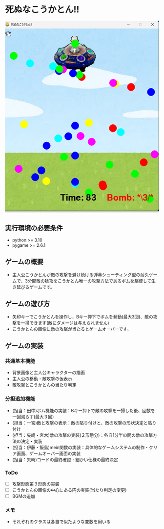 # 死ぬなこうかとん‼

![title](fig/Screen_Shot2.png)

## 実行環境の必要条件
* python >= 3.10
* pygame >= 2.6.1

## ゲームの概要
* 主人公こうかとんが敵の攻撃を避け続ける弾幕シューティング型の耐久ゲームで、3分間敵の猛攻をこうかとん唯一の攻撃方法であるボムを駆使して生き延びるゲームです。

## ゲームの遊び方
* 矢印キーでこうかとんを操作し，Bキー押下でボムを発動(最大3回)、敵の攻撃を一掃できます(敵にダメージは与えられません)
* こうかとんの画像に敵の攻撃が当たるとゲームオーバーです。

## ゲームの実装
### 共通基本機能
* 背景画像と主人公キャラクターの描画
* 主人公の移動・敵攻撃の仮表示
* 敵攻撃とこうかとんの当たり判定

### 分担追加機能
* (担当：田中)ボム機能の実装：Bキー押下で敵の攻撃を一掃した後、回数を一回減らす(最大３回)
* (担当：一宮)敵と攻撃の表示：敵の貼り付けと、敵の攻撃の形状決定と貼り付け
* (担当：矢崎・宮木)敵の攻撃の実装(２形態分)：各自1分半の間の敵の攻撃方法の決定・実装
* (担当：伊藤・飯島)mein関数の実装：具体的なゲームシステムの制作・クリア画面、ゲームオーバー画面の実装
* (担当：矢崎)コードの最終確認・細かい仕様の最終決定

### ToDo
- [ ] 攻撃形態第３形態の実装
- [ ] こうかとんの画像の中心にある円の実装(当たり判定の変更)
- [ ] BGMの追加

### メモ
* それぞれのクラスは各自で似たような変数を用いる

